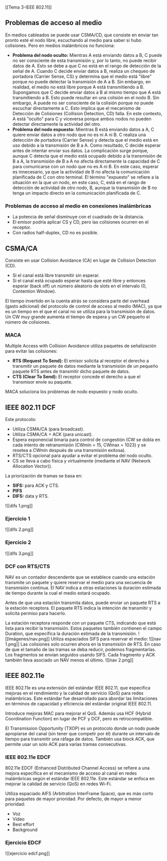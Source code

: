 [[Tema 3-IEEE 802.11]]

## Problemas de acceso al medio
En medios cableados se puede usar CSMA/CD, que consiste en enviar tan pronto esté el nodo libre, escuchando al medio para saber si hubo colisiones. Pero en medios inalámbricos no funciona:
+ **Problema del nodo oculto:** Mientras A está enviando datos a B, C puede no ser consciente de esta transmisión y, por lo tanto, no puede recibir datos de A. Esto se debe a que C no está en el rango de detección de la señal de A. Cuando C decide enviar datos a B, realiza un chequeo de portadora (Carrier Sense, CS) y determina que el medio está "libre" porque no puede detectar la transmisión de A a B. Sin embargo, en realidad, el medio no está libre porque A está transmitiendo a B. Supongamos que C decide enviar datos a B al mismo tiempo que A está transmitiendo a B. Esto puede resultar en una colisión en el nodo B. Sin embargo, A puede no ser consciente de la colisión porque no puede escuchar directamente a C. Esto implica que el mecanismo de Detección de Colisiones (Collision Detection, CD) falla. En este contexto, A está "oculto" para C y viceversa porque ambos nodos no pueden detectar directamente la actividad del otro.
+ **Problema del nodo expuesto:** Mientras B está enviando datos a A, C quiere enviar datos a otro nodo que no es ni A ni B. C realiza una detección de portadora (Carrier Sense) y detecta que el medio está en uso debido a la transmisión de B a A. Como resultado, C decide esperar antes de intentar enviar sus datos. La complicación surge porque, aunque C detecta que el medio está ocupado debido a la transmisión de B a A, la transmisión de B a A no afecta directamente la capacidad de C para comunicarse con un nodo que no es A ni B. En este caso, esperar es innecesario, ya que la actividad de B no afecta la comunicación planificada de C con otro terminal. El término "expuesto" se refiere a la situación en la que un nodo, en este caso, C, está en el rango de detección de actividad de otro nodo, B, aunque la transmisión de B no tenga un impacto directo en la comunicación planificada de C.

### Problemas de acceso al medio en conexiones inalámbricas
+ La potencia de señal disminuye con el cuadrado de la distancia.
+ El emisor podría aplicar CS y CD, pero las colisiones ocurren en el receptor.
+ Con radios half-duplex, CD no es posible.

## CSMA/CA
Consiste en usar Collision Avoidance (CA) en lugar de Collision Detection (CD). 
+ Si el canal está libre transmitir sin esperar.
+ Si el canal está ocupado esperar hasta que esté libre y entonces esperar (back off) un número aleatorio de slots en el intervalo (0, Contention Window).

El tiempo invertido en la cuenta atrás se considera parte del overhead (gasto adicional) del protocolo de control de acceso al medio (MAC), ya que es un tiempo en el que el canal no se utiliza para la transmisión de datos. Un CW muy grande aumenta el tiempo de espera y un CW pequeño el número de colisiones.

### MACA
Multiple Access with Collision Avoidance utiliza paquetes de señalización para evitar las colisiones:
+ **RTS (Request To Send):** El emisor solicita al receptor el derecho a transmitir un paquete de datos mediante la transmisión de un pequeño paquete RTS antes de transmitir dicho paquete de datos.
+ **CTS (Clear To Send):** El receptor concede el derecho a que el transmisor envíe su paquete.

MACA soluciona los problemas de nodo expuesto y nodo oculto.

## IEEE 802.11 DCF
Este protocolo:
+ Utiliza CSMA/CA (para broadcast).
+ Utiliza CSMA/CA + ACK (para unicast).
+ Espera exponencial binaria para control de congestión (CW se dobla en cada intento de retransmisión (CWmin = 15, CWmax = 1023) y se resetea a CWmin después de una transmisión exitosa).
+ RTS/CTS opcional para ayudar a evitar el problema del nodo oculto.
+ CS se lleva a cabo física y virtualmente (mediante el NAV (Network Allocation Vector)).

La priorización de tramas se basa en:
+ **SIFS:** para ACK y CTS.
+ **PIFS**
+ **DIFS:** data y RTS.

![[difs 1.png]]
### Ejercicio 1
![[difs 2.png]]

### Ejercicio 2
![[difs 3.png]]

### DCF con RTS/CTS
NAV es un contador descendente que se establece cuando una estación transmite un paquete y quiere reservar el medio para una secuencia de transmisión continua. El NAV indica a otras estaciones la duración estimada de tiempo durante la cual el medio estará ocupado.

Antes de que una estación transmita datos, puede enviar un paquete RTS a la estación receptora. El paquete RTS indica la intención de transmitir y solicita permiso para hacerlo.

La estación receptora responde con un paquete CTS, indicando que está lista para recibir la transmisión. Estos paquetes también contienen el campo Duration, que especifica la duración estimada de la transmisión.
![[Imágenes/nav.png]]
Utiliza espaciados SIFS para reservar el medio:
![[nav 1.png]]
Las colisiones solo ocurren ahora en la transmisión de RTS. En caso de que el tamaño de las tramas se deba reducir, podemos fragmentarlas. Los fragmentos se envían seguidos usando SIFS. Cada fragmento y ACK también lleva asociado un NAV menos el último.
![[nav 2.png]]


## IEEE 802.11e
IEEE 802.11e es una extensión del estándar IEEE 802.11, que especifica mejoras en el rendimiento y la calidad de servicio (QoS) para redes inalámbricas. Este estándar fue desarrollado para abordar las limitaciones en términos de capacidad y eficiencia del estándar original IEEE 802.11.

Introduce mejoras MAC para mejorar el QoS. Además usa HCF (Hybrid Coordination Function) en lugar de PCF y DCF, pero es retrocompatible.

El Transmission Opportunity (TXOP) es un protocolo donde un nodo puede apropiarse del canal (sin tener que competir por él) durante un intervalo de tiempo para transmitir una ráfaga de datos. También usa block ACK, que permite usar un solo ACK para varias tramas consecutivas.

### IEEE 802.11e EDCF 
802.11e EDCF (Enhanced Distributed Channel Access) se refiere a una mejora específica en el mecanismo de acceso al canal en redes inalámbricas según el estándar IEEE 802.11e. Este estándar se enfoca en mejorar la calidad de servicio (QoS) en redes Wi-Fi.

Utiliza espaciado AIFS (Arbitration InterFrame Space), que es más corto para paquetes de mayor prioridad. Por defecto, de mayor a menor prioridad:
+ Voz
+ Vídeo
+ Best effort
+ Background

### Ejercicio EDCF
![[ejercicio edcf.png]]